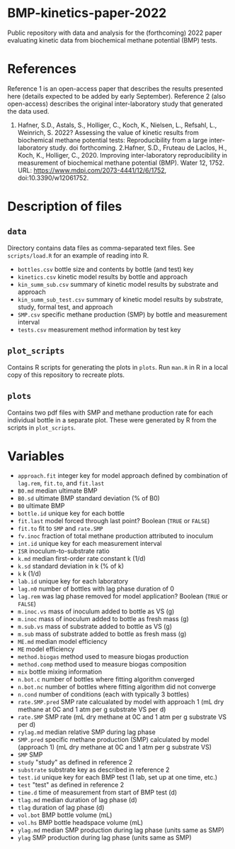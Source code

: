 # BMP-kinetics-paper-2022
Public repository with data and analysis for the (forthcoming) 2022 paper evaluating kinetic data from biochemical methane potential (BMP) tests. 

# References
Reference 1 is an open-access paper that describes the results presented here (details expected to be added by early September).
Reference 2 (also open-access) describes the original inter-laboratory study that generated the data used.

1. Hafner, S.D., Astals, S., Holliger, C., Koch, K., Nielsen, L., Refsahl, L., Weinrich, S. 2022? Assessing the value of kinetic results from biochemical methane potential tests: Reproducibility from a large inter-laboratory study. doi forthcoming.
2.Hafner, S.D., Fruteau de Laclos, H., Koch, K., Holliger, C., 2020. Improving inter-laboratory reproducibility in measurement of biochemical methane potential (BMP). Water 12, 1752. URL: <https://www.mdpi.com/2073-4441/12/6/1752>, doi:10.3390/w12061752. 

# Description of files
## `data`
Directory contains data files as comma-separated text files.
See `scripts/load.R` for an example of reading into R.

* `bottles.csv` bottle size and contents by bottle (and test) key
* `kinetics.csv` kinetic model results by bottle and approach
* `kin_summ_sub.csv` summary of kinetic model results by substrate and approach
* `kin_summ_sub_test.csv` summary of kinetic model results by substrate, study, formal test, and approach
* `SMP.csv` specific methane production (SMP) by bottle and measurement interval
* `tests.csv` measurement method information by test key

## `plot_scripts`
Contains R scripts for generating the plots in `plots`.
Run `man.R` in R in a local copy of this repository to recreate plots.

## `plots`
Contains two pdf files with SMP and methane production rate for each individual bottle in a separate plot.
These were generated by R from the scripts in `plot_scripts`.

# Variables
* `approach.fit` integer key for model approach defined by combination of  `lag.rem`, `fit.to`, and `fit.last`
* `B0.md` median ultimate BMP
* `B0.sd` ultimate BMP standard deviation (% of B0)
* `B0` ultimate BMP
* `bottle.id` unique key for each bottle
* `fit.last` model forced through last point? Boolean (`TRUE` or `FALSE`) 
* `fit.to` fit to `SMP` and `rate.SMP`
* `fv.inoc` fraction of total methane production attributed to inoculum
* `int.id` unique key for each measurement interval
* `ISR` inoculum-to-substrate ratio
* `k.md` median first-order rate constant k (1/d)
* `k.sd` standard deviation in k (% of k)
* `k` k (1/d)
* `lab.id` unique key for each laboratory
* `lag.n0` number of bottles with lag phase duration of 0
* `lag.rem` was lag phase removed for model application? Boolean (`TRUE` or `FALSE`) 
* `m.inoc.vs` mass of inoculum added to bottle as VS (g)
* `m.inoc` mass of inoculum added to bottle as fresh mass (g)
* `m.sub.vs` mass of substrate added to bottle as VS (g)
* `m.sub` mass of substrate added to bottle as fresh mass (g)
* `ME.md` median model efficiency
* `ME` model efficiency
* `method.biogas` method used to measure biogas production
* `method.comp` method used to measure biogas composition
* `mix` bottle mixing information
* `n.bot.c` number of bottles where fitting algorithm converged
* `n.bot.nc` number of bottles where fitting algorithm did not converge
* `n.cond` number of conditions (each with typically 3 bottles)
* `rate.SMP.pred` SMP rate calcualated by model with approach 1 (mL dry methane at 0C and 1 atm per g substrate VS per d)
* `rate.SMP` SMP rate (mL dry methane at 0C and 1 atm per g substrate VS per d)
* `rylag.md` median relative SMP during lag phase
* `SMP.pred` specific methane production (SMP) calculated by model (approach 1) (mL dry methane at 0C and 1 atm per g substrate VS)
* `SMP` SMP
* `study` "study" as defined in reference 2
* `substrate` substrate key as described in reference 2
* `test.id` unique key for each BMP test (1 lab, set up at one time, etc.)
* `test` "test" as defined in reference 2
* `time.d` time of measurement from start of BMP test (d)
* `tlag.md` median duration of lag phase (d)
* `tlag` duration of lag phase (d)
* `vol.bot` BMP bottle volume (mL)
* `vol.hs` BMP bottle headspace volume (mL)
* `ylag.md` median SMP production during lag phase (units same as SMP)
* `ylag` SMP production during lag phase (units same as SMP)

